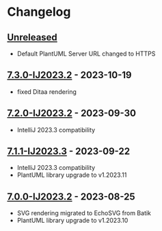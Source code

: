# Changelog

## [Unreleased]

- Default PlantUML Server URL changed to HTTPS

## [7.3.0-IJ2023.2] - 2023-10-19

- fixed Ditaa rendering

## [7.2.0-IJ2023.2] - 2023-09-30
- IntelliJ 2023.3 compatibility

## [7.1.1-IJ2023.3] - 2023-09-22
- IntelliJ 2023.3 compatibility
- PlantUML library upgrade to v1.2023.11

## [7.0.0-IJ2023.2] - 2023-08-25
- SVG rendering migrated to EchoSVG from Batik
- PlantUML library upgrade to v1.2023.10

[Unreleased]: https://github.com/esteinberg/plantuml4idea/compare/v7.3.0-IJ2023.2...HEAD

[7.3.0-IJ2023.2]: https://github.com/esteinberg/plantuml4idea/compare/v7.2.0-IJ2023.2...v7.3.0-IJ2023.2
[7.2.0-IJ2023.2]: https://github.com/esteinberg/plantuml4idea/compare/v7.1.1-IJ2023.3...v7.2.0-IJ2023.2
[7.1.1-IJ2023.3]: https://github.com/esteinberg/plantuml4idea/compare/v7.0.0-IJ2023.2...v7.1.1-IJ2023.3
[7.0.0-IJ2023.2]: https://github.com/esteinberg/plantuml4idea/commits/v7.0.0-IJ2023.2
